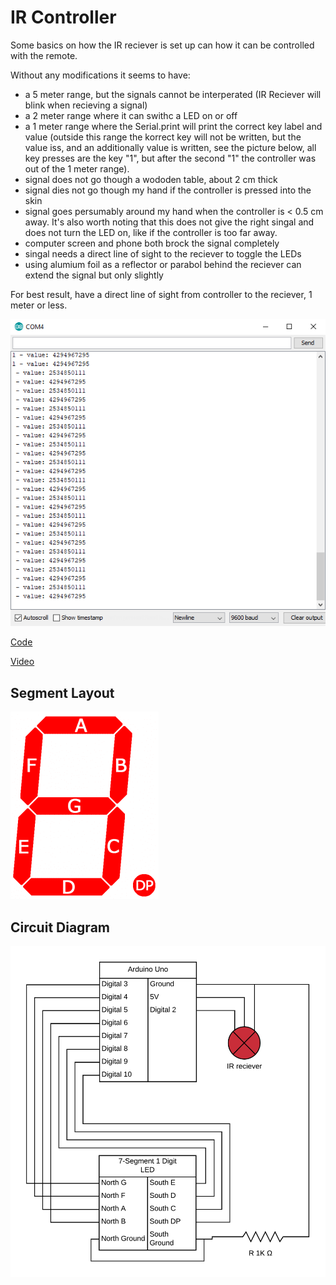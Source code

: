 # IR Controller

Some basics on how the IR reciever is set up can how it can be controlled with the remote. 

Without any modifications it seems to have:
- a 5 meter range, but the signals cannot be interperated (IR Reciever will blink when recieving a signal)
- a 2 meter range where it can swithc a LED on or off
- a 1 meter range where the Serial.print will print the correct key label and value (outside this range the korrect key will not be written, but the value iss, and an additionally value is written, see the picture below, all key presses are the key "1", but after the second "1" the controller was out of the 1 meter range).
- signal does not go though a wododen table, about 2 cm thick
- signal dies not go though my hand if the controller is pressed into the skin
- signal goes persumably around my hand when the controller is < 0.5 cm away. It's also worth noting that this does not give the right singal and does not turn the LED on, like if the controller is too far away.
- computer screen and phone both brock the signal completely
- singal needs a direct line of sight to the reciever to toggle the LEDs
- using alumium foil as a reflector or parabol behind the reciever can extend the signal but only slightly

For best result, have a direct line of sight from controller to the reciever, 1 meter or less.

![Signal Output](./signal-output.png)

[Code](./ir-controller.ino)

[Video](./ir-controller.mp4)

## Segment Layout

![Segment Layout](./segment-layout.png)

## Circuit Diagram

![Circuit Diagram](./ir-controller.png)
